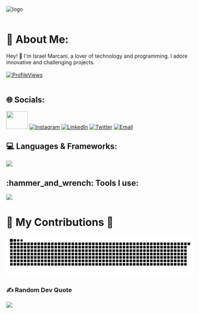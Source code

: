 ![logo](https://user-images.githubusercontent.com/59575502/127335491-fdba1874-e943-4d3c-ab8c-678ffe22f8b8.png)<br><br>

# 💫 About Me:
Hey! 👋 I'm Israel Marcani, a lover of technology and programming. I adore innovative and challenging projects.<br><br>
[![ProfileViews](https://komarev.com/ghpvc/?username=marcanii&color=blue&style=flat)](https://komarev.com/ghpvc/?username=marcanii)
<br><br>

<div align="left">
<h2>🌐 Socials:</h2>
  
[<a href="https://facebook.com/marcanii02"><img src="https://raw.githubusercontent.com/rahuldkjain/github-profile-readme-generator/master/src/images/icons/Social/facebook.svg" height="48" width="58"/></a>](https://facebook.com/abel.marcani.5)
[![Instagram](https://skillicons.dev/icons?i=instagram)](https://instagram.com/marcanii02)
[![LinkedIn](https://skillicons.dev/icons?i=linkedin)](https://linkedin.com/in/marcanii)
[![Twitter](https://skillicons.dev/icons?i=twitter)](https://twitter.com/israel_marcani)
[![Email](https://skillicons.dev/icons?i=gmail)](mailto:israelmarcani10@gmail.com)
</div>

<h2 align="left">💻 Languages & Frameworks:</h2>
<p align="left">
    <img src="https://skillicons.dev/icons?i=py,pytorch,html,css,js,ts,nestjs,nextjs,postgres,mysql,php,laravel,cpp,java" />
</p>

<h2 align="left">:hammer_and_wrench: Tools I use:</h2>
<p align="left">
    <img src="https://skillicons.dev/icons?i=git,github,gitlab,vscode,linux,windows,sublime,stackoverflow" />
</p>

<div align="left">
  <h1>🐍 My Contributions 🐍</h1>
  
  ![Snake animation](https://github.com/marcanii/marcanii/blob/output/github-contribution-grid-snake-dark.svg)
  
</div>


### ✍️ Random Dev Quote
![](https://quotes-github-readme.vercel.app/api?type=horizontal&theme=tokyonight)

